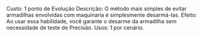 Custo: 1 ponto de Evolução
Descrição: O método mais simples de evitar armadilhas envolvidas com maquinaria é simplesmente desarmá-las.
Efeito: Ao usar essa habilidade, você garante o desarme da armadilha sem necessidade de teste de Precisão.
Usos: 1 por cenário.